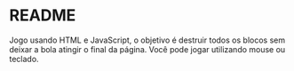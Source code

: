# README
Jogo usando HTML e JavaScript, o objetivo é destruir todos os blocos sem deixar a bola atingir o final da página.
Você pode jogar utilizando mouse ou teclado.
